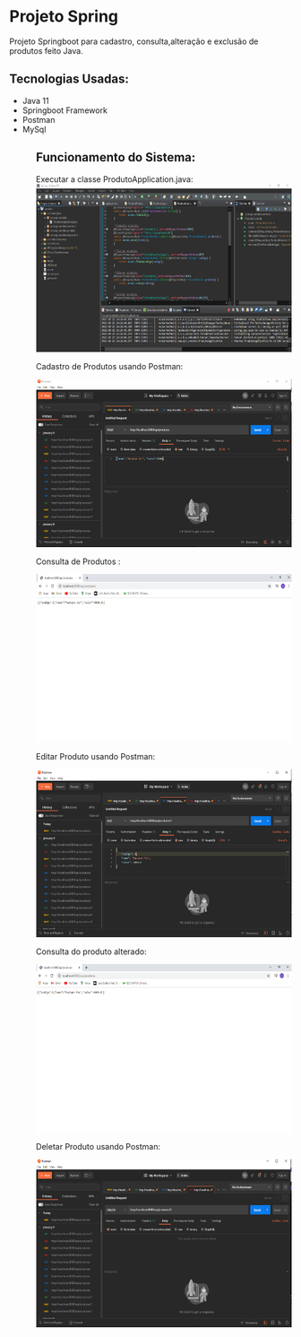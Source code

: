 # Projeto Spring
Projeto Springboot para cadastro, consulta,alteração e exclusão de produtos feito Java.


<h2>Tecnologias Usadas:</h2>
<ul>
 <li>Java 11</li>
 <li>Springboot Framework</li>
 <li>Postman</li>
  <li>MySql</li>
 <ul>
 
 <h2>Funcionamento do Sistema:</h2>
 
Executar a classe ProdutoApplication.java:
 <img src="https://github.com/LucasCicero/Spring/blob/master/Spring/produto/src/main/resources/img/spring1.PNG" height="300">

 Cadastro de Produtos usando Postman:
 
 <img src="https://github.com/LucasCicero/Spring/blob/master/Spring/produto/src/main/resources/img/postmansalvar2.PNG" height="300">
 
 Consulta de Produtos :
 
 <img src="https://github.com/LucasCicero/Spring/blob/master/Spring/produto/src/main/resources/img/consulta3.PNG" height="300">
 
 Editar Produto usando Postman:
 
  <img src="https://github.com/LucasCicero/Spring/blob/master/Spring/produto/src/main/resources/img/edit4.PNG" height="300">
  
  Consulta do produto alterado:
  
  <img src="https://github.com/LucasCicero/Spring/blob/master/Spring/produto/src/main/resources/img/edit5.PNG" height="300">
  
  Deletar Produto usando Postman:
  
  <img src="https://github.com/LucasCicero/Spring/blob/master/Spring/produto/src/main/resources/img/delete6.PNG" height="300">
